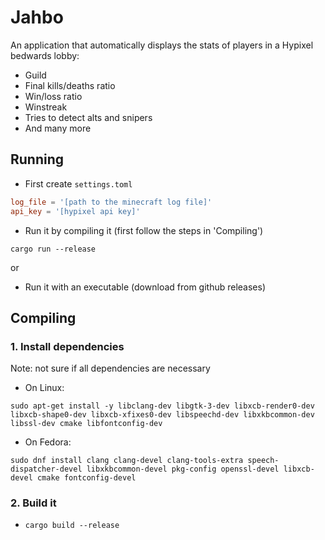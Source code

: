 # Jahbo

An application that automatically displays the stats of players in a Hypixel bedwards lobby:

- Guild
- Final kills/deaths ratio
- Win/loss ratio
- Winstreak
- Tries to detect alts and snipers
- And many more

## Running

- First create `settings.toml`

```toml
log_file = '[path to the minecraft log file]'
api_key = '[hypixel api key]'
```

- Run it by compiling it (first follow the steps in 'Compiling')

```
cargo run --release
```

or

- Run it with an executable (download from github releases)

## Compiling

### 1. Install dependencies

Note: not sure if all dependencies are necessary

- On Linux:

```
sudo apt-get install -y libclang-dev libgtk-3-dev libxcb-render0-dev libxcb-shape0-dev libxcb-xfixes0-dev libspeechd-dev libxkbcommon-dev libssl-dev cmake libfontconfig-dev
```

- On Fedora:

```
sudo dnf install clang clang-devel clang-tools-extra speech-dispatcher-devel libxkbcommon-devel pkg-config openssl-devel libxcb-devel cmake fontconfig-devel
```

### 2. Build it

- `cargo build --release`
